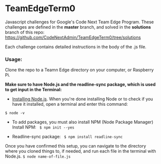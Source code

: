 # TeamEdgeTerm0
Javascript challenges for Google's Code Next Team Edge Program. These challenges are defined in the **master** branch, and solved in the **solutions** branch of this repo: https://github.com/CodeNextAdmin/TeamEdgeTerm0/tree/solutions

Each challenge contains detailed instructions in the body of the .js file. 

### Usage:
Clone the repo to a Teamn Edge directory on your computer, or Raspberry Pi.

**Make sure to have Node.js and the readline-sync package, which is used to get input in the Terminal:** 

- [Installing Node.js](https://nodejs.org/en/). When you're done installing Node or to check if you have it installed, open a terminal and enter this command:

`$ node -v`

- To add packages, you must also install NPM (Node Package Manager)
Install NPM: 
` $ npm init --yes`

- Readline-sync package:
  ` $ npm install readline-sync`
 
Once you have confirmed this setup, you can navigate to the  directory where you cloned things to, if needed, and run each file in the terminal with Node.js. `$ node name-of-file.js `
 
